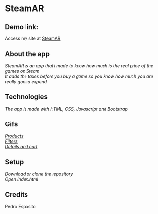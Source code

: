 # SteamAR


## Demo link:

Access my site at [SteamAR](https://peteer449.github.io/E-commerce-Javascript-/)

## About the app

_SteamAR is an app that i made to know how much is the real price of the games on Steam_  
_It adds the taxes before you buy a game so you know how much you are really gonna expend_  

## Technologies

_The app is made with HTML, CSS, Javascript and Bootstrap_  

## Gifs

_[Products](https://i.gyazo.com/783a47a4cf5b4dcc3bb44167f470bccc.mp4)_  
_[Filters](https://i.gyazo.com/dc171be0604b7bada97be8e2a40790d3.mp4)_  
_[Details and cart](https://i.gyazo.com/234a6827fe1bfd40c773a4764f2db6f5.mp4)_  

## Setup

_Download or clone the repository_  
_Open index.html_  

## Credits

Pedro Esposito
